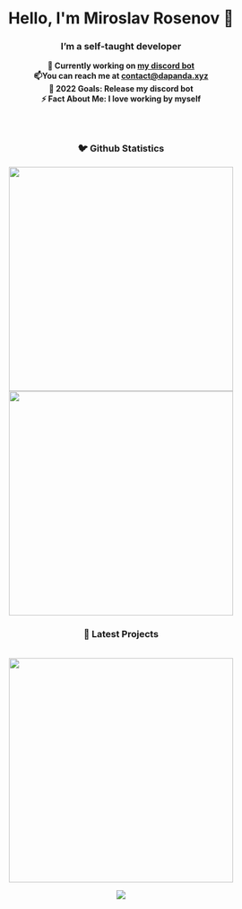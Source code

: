 <b>

<div align="center">

# Hello, I'm Miroslav Rosenov 🐼




### I’m a self-taught developer
🌱 Currently working on [my discord bot](https://www.dapanda.xyz/)<br>
📫You can reach me at contact@dapanda.xyz<br>
🥅 2022 Goals: Release my discord bot<br>
⚡ Fact About Me: I love working by myself<br>

### 

<br>

<h3>🐦 Github Statistics </h3>

<img width="400px" src="https://github-readme-stats.vercel.app/api?username=MiroslavRosenov&count_private=true&show_icons=true&custom_title=Profile%20Statistics&theme=algolia&bg_color=0,000000,130F40&layout=compact&hide=issues"/>
<br>
<img width="400px" src="https://github-readme-stats.vercel.app/api/top-langs/?username=MiroslavRosenov&count_private=true&theme=algolia&bg_color=0,000000,130F40&layout=compact"/>


<br>

<h3>📌 Latest Projects</h3>
<br>
<a href="https://github.com/MiroslavRosenov/better-ipc" target="_blank"> 
<img width="400px" src="https://github-readme-stats.vercel.app/api/pin?username=MiroslavRosenov&repo=better-ipc&count_private=true&theme=algolia&bg_color=0,000000,130F40&layout=compact"/>
</a>

<br>

<a href="https://www.buymeacoffee.com/dapandaofficial" target="_blank"><img src="https://www.buymeacoffee.com/assets/img/custom_images/orange_img.png"></a>

</div>
